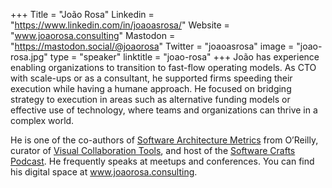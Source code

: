 +++
Title = "João Rosa"
Linkedin = "https://www.linkedin.com/in/joaoasrosa/"
Website = "www.joaorosa.consulting"
Mastodon = "https://mastodon.social/@joaorosa"
Twitter = "joaoasrosa"
image = "joao-rosa.jpg"
type = "speaker"
linktitle = "joao-rosa"
+++
João has experience enabling organizations to transition to fast-flow operating models. As CTO with scale-ups or as a consultant, he supported firms speeding their execution while having a humane approach. He focused on bridging strategy to execution in areas such as alternative funding models or effective use of technology, where teams and organizations can thrive in a complex world.

He is one of the co-authors of [Software Architecture Metrics](https://www.oreilly.com/library/view/software-architecture-metrics/9781098112226/) from O’Reilly, curator of [Visual Collaboration Tools](https://visualcollaborationtools.com/), and host of the [Software Crafts Podcast](https://softwarecraftspodcast.com/). He frequently speaks at meetups and conferences. You can find his digital space at www.joaorosa.consulting.